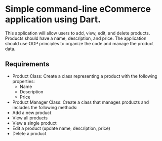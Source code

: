 # Simple command-line eCommerce application using Dart.

This application will allow users to add, view, edit, and delete products. Products should have a name, description, and price.  The application should use OOP principles to organize the code and manage the product data.

## Requirements

* Product Class: Create a class representing a product with the following properties:
  * Name
  * Description
  * Price
* Product Manager Class: Create a class that manages products and includes the following methods:
* Add a new product
* View all products
* View a single product
* Edit a product (update name, description, price)
* Delete a product
